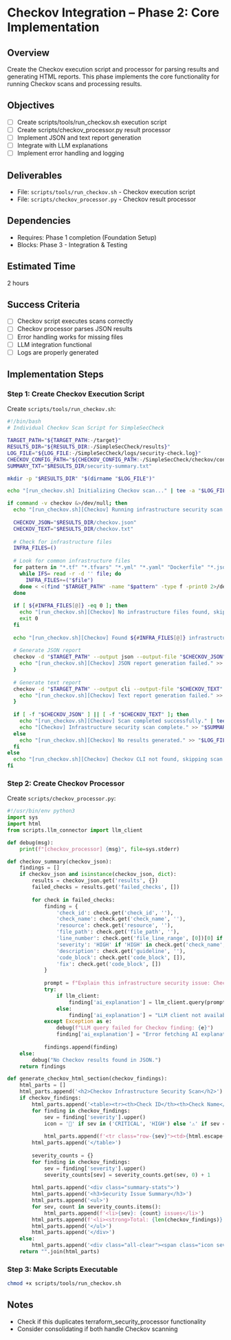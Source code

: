 # Checkov Integration – Phase 2: Core Implementation

## Overview
Create the Checkov execution script and processor for parsing results and generating HTML reports. This phase implements the core functionality for running Checkov scans and processing results.

## Objectives
- [ ] Create scripts/tools/run_checkov.sh execution script
- [ ] Create scripts/checkov_processor.py result processor
- [ ] Implement JSON and text report generation
- [ ] Integrate with LLM explanations
- [ ] Implement error handling and logging

## Deliverables
- File: `scripts/tools/run_checkov.sh` - Checkov execution script
- File: `scripts/checkov_processor.py` - Checkov result processor

## Dependencies
- Requires: Phase 1 completion (Foundation Setup)
- Blocks: Phase 3 - Integration & Testing

## Estimated Time
2 hours

## Success Criteria
- [ ] Checkov script executes scans correctly
- [ ] Checkov processor parses JSON results
- [ ] Error handling works for missing files
- [ ] LLM integration functional
- [ ] Logs are properly generated

## Implementation Steps

### Step 1: Create Checkov Execution Script
Create `scripts/tools/run_checkov.sh`:
```bash
#!/bin/bash
# Individual Checkov Scan Script for SimpleSecCheck

TARGET_PATH="${TARGET_PATH:-/target}"
RESULTS_DIR="${RESULTS_DIR:-/SimpleSecCheck/results}"
LOG_FILE="${LOG_FILE:-/SimpleSecCheck/logs/security-check.log}"
CHECKOV_CONFIG_PATH="${CHECKOV_CONFIG_PATH:-/SimpleSecCheck/checkov/config.yaml}"
SUMMARY_TXT="$RESULTS_DIR/security-summary.txt"

mkdir -p "$RESULTS_DIR" "$(dirname "$LOG_FILE")"

echo "[run_checkov.sh] Initializing Checkov scan..." | tee -a "$LOG_FILE"

if command -v checkov &>/dev/null; then
  echo "[run_checkov.sh][Checkov] Running infrastructure security scan on $TARGET_PATH..." | tee -a "$LOG_FILE"
  
  CHECKOV_JSON="$RESULTS_DIR/checkov.json"
  CHECKOV_TEXT="$RESULTS_DIR/checkov.txt"
  
  # Check for infrastructure files
  INFRA_FILES=()
  
  # Look for common infrastructure files
  for pattern in "*.tf" "*.tfvars" "*.yml" "*.yaml" "Dockerfile" "*.json"; do
    while IFS= read -r -d '' file; do
      INFRA_FILES+=("$file")
    done < <(find "$TARGET_PATH" -name "$pattern" -type f -print0 2>/dev/null)
  done
  
  if [ ${#INFRA_FILES[@]} -eq 0 ]; then
    echo "[run_checkov.sh][Checkov] No infrastructure files found, skipping scan." | tee -a "$LOG_FILE"
    exit 0
  fi
  
  echo "[run_checkov.sh][Checkov] Found ${#INFRA_FILES[@]} infrastructure file(s)." | tee -a "$LOG_FILE"
  
  # Generate JSON report
  checkov -d "$TARGET_PATH" --output json --output-file "$CHECKOV_JSON" 2>>"$LOG_FILE" || {
    echo "[run_checkov.sh][Checkov] JSON report generation failed." >> "$LOG_FILE"
  }
  
  # Generate text report
  checkov -d "$TARGET_PATH" --output cli --output-file "$CHECKOV_TEXT" 2>>"$LOG_FILE" || {
    echo "[run_checkov.sh][Checkov] Text report generation failed." >> "$LOG_FILE"
  }
  
  if [ -f "$CHECKOV_JSON" ] || [ -f "$CHECKOV_TEXT" ]; then
    echo "[run_checkov.sh][Checkov] Scan completed successfully." | tee -a "$LOG_FILE"
    echo "[Checkov] Infrastructure security scan complete." >> "$SUMMARY_TXT"
  else
    echo "[run_checkov.sh][Checkov] No results generated." >> "$LOG_FILE"
  fi
else
  echo "[run_checkov.sh][Checkov] Checkov CLI not found, skipping scan." | tee -a "$LOG_FILE"
fi
```

### Step 2: Create Checkov Processor
Create `scripts/checkov_processor.py`:
```python
#!/usr/bin/env python3
import sys
import html
from scripts.llm_connector import llm_client

def debug(msg):
    print(f"[checkov_processor] {msg}", file=sys.stderr)

def checkov_summary(checkov_json):
    findings = []
    if checkov_json and isinstance(checkov_json, dict):
        results = checkov_json.get('results', {})
        failed_checks = results.get('failed_checks', [])
        
        for check in failed_checks:
            finding = {
                'check_id': check.get('check_id', ''),
                'check_name': check.get('check_name', ''),
                'resource': check.get('resource', ''),
                'file_path': check.get('file_path', ''),
                'line_number': check.get('file_line_range', [0])[0] if check.get('file_line_range') else 0,
                'severity': 'HIGH' if 'HIGH' in check.get('check_name', '') or 'CRITICAL' in check.get('check_name', '') else 'MEDIUM',
                'description': check.get('guideline', ''),
                'code_block': check.get('code_block', []),
                'fix': check.get('code_block', [])
            }
            
            prompt = f"Explain this infrastructure security issue: Check {finding['check_id']} ({finding['check_name']}) failed in resource {finding['resource']}. File: {finding['file_path']}. Guideline: {finding['description']}. Suggest how to fix this."
            try:
                if llm_client:
                    finding['ai_explanation'] = llm_client.query(prompt)
                else:
                    finding['ai_explanation'] = "LLM client not available."
            except Exception as e:
                debug(f"LLM query failed for Checkov finding: {e}")
                finding['ai_explanation'] = "Error fetching AI explanation."
            
            findings.append(finding)
    else:
        debug("No Checkov results found in JSON.")
    return findings

def generate_checkov_html_section(checkov_findings):
    html_parts = []
    html_parts.append('<h2>Checkov Infrastructure Security Scan</h2>')
    if checkov_findings:
        html_parts.append('<table><tr><th>Check ID</th><th>Check Name</th><th>Resource</th><th>File</th><th>Severity</th><th>Description</th><th>AI Explanation</th></tr>')
        for finding in checkov_findings:
            sev = finding['severity'].upper()
            icon = '🚨' if sev in ('CRITICAL', 'HIGH') else '⚠️' if sev == 'MEDIUM' else 'ℹ️'
            
            html_parts.append(f'<tr class="row-{sev}"><td>{html.escape(str(finding.get("check_id", "")))}</td><td>{html.escape(str(finding.get("check_name", "")))}</td><td>{html.escape(str(finding.get("resource", "")))}</td><td>{html.escape(str(finding.get("file_path", "")))}</td><td class="severity-{sev}">{icon} {sev}</td><td>{html.escape(str(finding.get("description", "")))}</td><td>{html.escape(str(finding.get("ai_explanation", "")))}</td></tr>')
        html_parts.append('</table>')
        
        severity_counts = {}
        for finding in checkov_findings:
            sev = finding['severity'].upper()
            severity_counts[sev] = severity_counts.get(sev, 0) + 1
        
        html_parts.append('<div class="summary-stats">')
        html_parts.append('<h3>Security Issue Summary</h3>')
        html_parts.append('<ul>')
        for sev, count in severity_counts.items():
            html_parts.append(f'<li>{sev}: {count} issues</li>')
        html_parts.append(f'<li><strong>Total: {len(checkov_findings)} security issues</strong></li>')
        html_parts.append('</ul>')
        html_parts.append('</div>')
    else:
        html_parts.append('<div class="all-clear"><span class="icon sev-PASSED">✅</span> All clear! No infrastructure security issues found by Checkov.</div>')
    return "".join(html_parts)
```

### Step 3: Make Scripts Executable
```bash
chmod +x scripts/tools/run_checkov.sh
```

## Notes
- Check if this duplicates terraform_security_processor functionality
- Consider consolidating if both handle Checkov scanning


